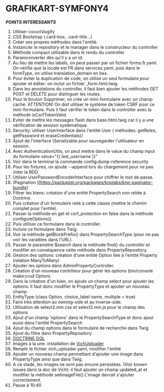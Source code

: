 # GRAFIKART-SYMFONY4

***POINTS INTERESSANTS***

1) Utiliser cocur/slugify
2) CSS Bootstrap (.card-box, .card-title...)
3) Créer ses propres méthodes dans l'entité.
4) Instancier le repository et le manager dans le constructeur du controller
5) Méthode compact utilisable dans le rendu du controller
6) Paramconverter dès qu'il y a un id.
7) Au lieu de mettre les labels, on peut passer par un fichier forms.fr.yaml. On vérifie que la locale est FR
dans services.yaml, puis dans le formType, on utilise translation_domain en bas.
8) Pour éviter la duplication de code, on utilise un seul formulaire pour ajouter et éditer: on inclut un fichier _form.html.twig.
9) Dans les annotations du controller, il faut bien ajouter les méthodes GET POST et DELETE pour distinguer les routes.
10) Pour le bouton Supprimer, on crée un mini-formulaire avec un champ caché. ATTENTION! On doit utiliser le système de token CSRF pour ce mini-formulaire.
Puis il faut vérifier le token dans le controller avec la méthode isCsrfTokenValid.
11) Eviter de mettre les messages flash dans base.html.twig car il y a une vérification de session systématique.
12) Security: utiliser UserInterface dans l'entité User ( méthodes: getRoles, getPassword et eraseCredentials)/
13) Ajout de l'interface \Serializable pour sauvegarder l'utilisateur en session.
14) Avec AuthenticationUtils, on peut mettre dans le value du champ input du formulaire value="{{ last_username }}"
15) Voir dans le terminal la commande config:dump-reference security
16) Pour les fixtures, on ajoute --append lors du chargement pour ne pas vider la BDD.
17) Utiliser UserPasswordEncoderInterface pour chiffrer le mot de passe.
18) (Pagination )[https://packagist.org/packages/knplabs/knp-paginator-bundle]
19) Filtrer les biens: création d'une entité PropertySearch non reliée à Doctrine.
20) Puis création d'un formulaire relié à cette classe (mettre le chemin complet pour l'entité).
21) Passer la méthode en get et csrf_protection en false dans la méthode configureOptions().
22) Puis utiliser ce formulaire dans le controller.
23) Inclure ce formulaire dans Twig.
24) Voir la méthode getBlockPrefix() dans PropertySearchType (pour ne pas voir les varaibles dans l'URL).
25) Passer le paramètre $search dans la méthode find() du controller et modifier en conséquence cette méthode dans PropertyRepository.
26) Gestion des options: création d'une entité Option liée à l'entité Property (relation ManyToMany)
27) Ajouter les options dans AdminPropertyController.
28) Création d'un nouveau contrôleur pour gérer les options (bin/console make:crud Option)
29) Dans la création d'un bien, on ajoute un champ select pour ajouter les options. Il faut donc modifier le PropertyType et ajouter un nouveau champ.
30) EntityType (class Option, choice_label name, multiple = true)
31) Faire très attention au owning-side et au inverse-side.
32) Utilisation de select2.min.css et select2.min.js pour le champ des options
33) Ajout d'un champ 'options' dans le PropertySearchType et donc ajout aussi dans l'entité PropertySearch
34) Ajout du champ options dans le formulaire de recherche dans Twig
35) Ajout du filtre dans PropertyRepository.
36) [DOCTRINE DQL](https://www.doctrine-project.org/projects/doctrine-orm/en/2.6/reference/dql-doctrine-query-language.html)
37) Images à la une: installation de [VichUploader](https://github.com/dustin10/VichUploaderBundle)
38) Remplir le fichier vich_uploader.yaml, modifier l'entité
39) Ajouter un nouveau champ permettant d'ajouter une image dans PropertyType ainsi que dans Twig.
40) A ce stade, les images ne sont pas encore persistées. (Voir known issues dans la doc de Vich): il faut ajouter un champ updated_at et modifier la méthode setImageFile().L'image devrait s'ajouter correctement.
41) Pause à 10:40

